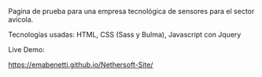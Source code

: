 Pagina de prueba para una empresa tecnológica de sensores para el sector avícola. 

Tecnologías usadas: HTML, CSS (Sass y Bulma), Javascript con Jquery

Live Demo: 

https://emabenetti.github.io/Nethersoft-Site/
